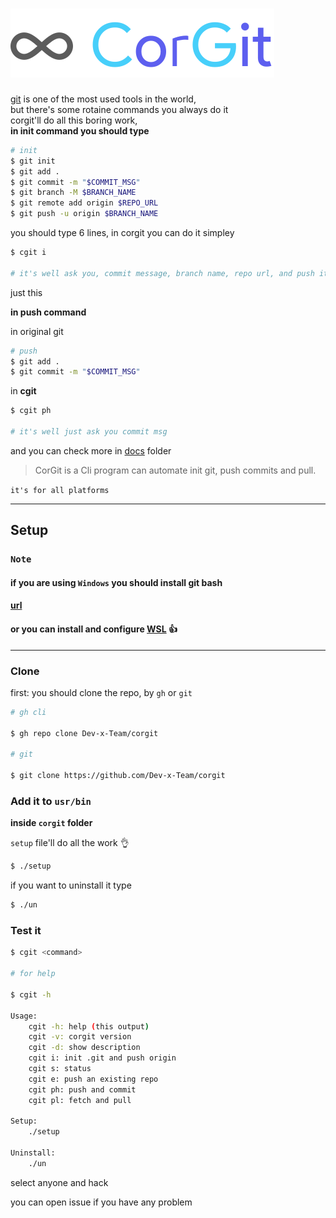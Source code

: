 # [<img src=.github/CG.svg>](#)

[git][gitUrl] is one of the most used tools in the world,
<br />
but there's some rotaine commands you always do it
<br />
corgit'll do all this boring work,
<br />
**in init command you should type**

```sh
# init
$ git init
$ git add .
$ git commit -m "$COMMIT_MSG"
$ git branch -M $BRANCH_NAME
$ git remote add origin $REPO_URL
$ git push -u origin $BRANCH_NAME
```

you should type 6 lines, in corgit you can do it simpley

```sh
$ cgit i

# it's well ask you, commit message, branch name, repo url, and push it
```

just this

**in push command**

in original git

```sh
# push
$ git add .
$ git commit -m "$COMMIT_MSG"
```

in **cgit**

```sh
$ cgit ph

# it's well just ask you commit msg
```

and you can check more in [docs](/docs/COMMANDS.md) folder

> CorGit is a Cli program can automate init git, push commits and pull.

`it's for all platforms`

---

## Setup

### **`Note`**
#### if you are using `Windows` you should install git bash

#### [url](https://git-scm.com/download/win)
#### **or you can install and configure [WSL][wslUrl]** 👍

---

### Clone

first: you should clone the repo, by `gh` or `git`

```bash
# gh cli

$ gh repo clone Dev-x-Team/corgit

# git

$ git clone https://github.com/Dev-x-Team/corgit
```

### Add it to `usr/bin`

**inside `corgit` folder**

`setup` file'll do all the work 👌

```bash
$ ./setup
```

if you want to uninstall it type

```bash
$ ./un
```

### Test it

```bash
$ cgit <command>

# for help

$ cgit -h

Usage:
    cgit -h: help (this output)
    cgit -v: corgit version
    cgit -d: show description
    cgit i: init .git and push origin
    cgit s: status
    cgit e: push an existing repo
    cgit ph: push and commit
    cgit pl: fetch and pull

Setup:
    ./setup

Uninstall:
    ./un
```

select anyone and hack

you can open issue if you have any problem

[wslUrl]: https://docs.microsoft.com/en-us/windows/wsl/
[gitUrl]: https://git-scm.com/
